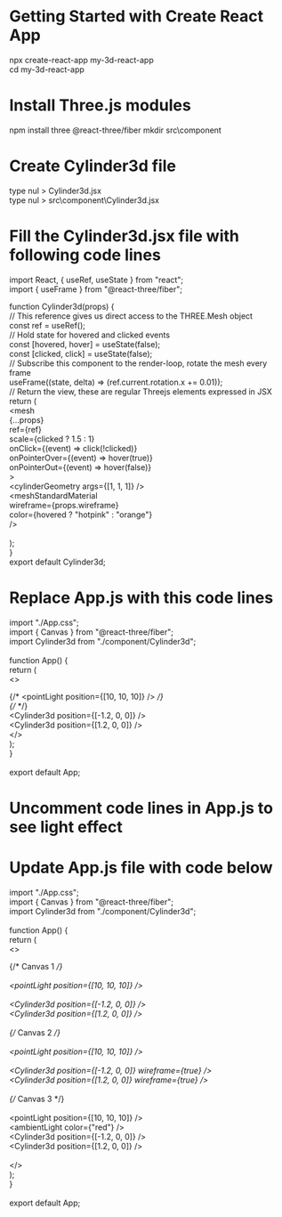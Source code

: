# Getting Started with Create React App

npx create-react-app my-3d-react-app
<br/>
cd my-3d-react-app

# Install Three.js modules

npm install three @react-three/fiber
mkdir src\component

# Create Cylinder3d file

type nul > Cylinder3d.jsx
<br/>
type nul > src\component\Cylinder3d.jsx

# Fill the Cylinder3d.jsx file with following code lines
import React, { useRef, useState } from "react";
<br/>
import { useFrame } from "@react-three/fiber";
<br/>
 
function Cylinder3d(props) {<br/>
  // This reference gives us direct access to the THREE.Mesh object<br/>
  const ref = useRef();<br/>
  // Hold state for hovered and clicked events<br/>
  const [hovered, hover] = useState(false);<br/>
  const [clicked, click] = useState(false);<br/>
  // Subscribe this component to the render-loop, rotate the mesh every frame<br/>
  useFrame((state, delta) => (ref.current.rotation.x += 0.01));<br/>
  // Return the view, these are regular Threejs elements expressed in JSX<br/>
  return (<br/>
    <mesh<br/>
      {...props}<br/>
      ref={ref}<br/>
      scale={clicked ? 1.5 : 1}<br/>
      onClick={(event) => click(!clicked)}<br/>
      onPointerOver={(event) => hover(true)}<br/>
      onPointerOut={(event) => hover(false)}<br/>
    ><br/>
      <cylinderGeometry args={[1, 1, 1]} /><br/>
      <meshStandardMaterial<br/>
        wireframe={props.wireframe}<br/>
        color={hovered ? "hotpink" : "orange"}<br/>
      /><br/>
    </mesh><br/>
  );<br/>
}<br/>
export default Cylinder3d;<br/>

# Replace App.js with this code lines
import "./App.css";<br/>
import { Canvas } from "@react-three/fiber";<br/>
import Cylinder3d from "./component/Cylinder3d";<br/>
 <br/>
function App() {<br/>
  return (<br/>
    <>
      <section className='App-header'>
        <Canvas>
          {/* <pointLight position={[10, 10, 10]} /> */}<br/>
          {/* <ambientLight /> */}<br/>
          <Cylinder3d position={[-1.2, 0, 0]} /><br/>
          <Cylinder3d position={[1.2, 0, 0]} /><br/>
        </Canvas>
      </section>
    </><br/>
  );<br/>
}<br/>
 <br/>
export default App;<br/>

# Uncomment code lines in App.js to see light effect

# Update App.js file with code below

import "./App.css";<br/>
import { Canvas } from "@react-three/fiber";<br/>
import Cylinder3d from "./component/Cylinder3d";<br/>
<br/>
function App() {<br/>
  return (<br/>
    <>
      <section className='App-header'>
        {/* Canvas 1 */}<br/>
        <Canvas><br/>
          <pointLight position={[10, 10, 10]} /><br/>
          <ambientLight /><br/>
          <Cylinder3d position={[-1.2, 0, 0]} /><br/>
          <Cylinder3d position={[1.2, 0, 0]} />
        </Canvas><br/>
<br/>
        {/* Canvas 2 */}<br/>
        <Canvas><br/>
          <pointLight position={[10, 10, 10]} /><br/>
          <ambientLight intensity={0.5} /><br/>
          <Cylinder3d position={[-1.2, 0, 0]} wireframe={true} /><br/>
          <Cylinder3d position={[1.2, 0, 0]} wireframe={true} /><br/>
        </Canvas>
<br/>
        {/* Canvas 3 */}<br/>
        <Canvas><br/>
          <pointLight position={[10, 10, 10]} /><br/>
          <ambientLight color={"red"} /><br/>
          <Cylinder3d position={[-1.2, 0, 0]} /><br/>
          <Cylinder3d position={[1.2, 0, 0]} /><br/>
        </Canvas>
      </section><br/>
    </><br/>
  );<br/>
}<br/>
<br/>
export default App;<br/>